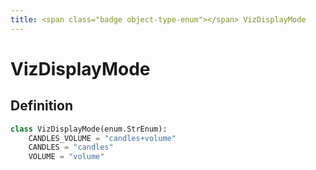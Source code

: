 ```yaml
---
title: <span class="badge object-type-enum"></span> VizDisplayMode
---
```

# <span class="badge object-type-enum"></span> VizDisplayMode

## Definition

```python
class VizDisplayMode(enum.StrEnum):
    CANDLES_VOLUME = "candles+volume"
    CANDLES = "candles"
    VOLUME = "volume"
```
